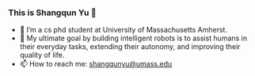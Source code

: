 ### This is Shangqun Yu  👋  
- 🔭 I’m a cs phd student at University of Massachusetts Amherst.
- 👯 My ultimate goal by building intelligent robots is to assist humans in their everyday tasks, extending their autonomy, and improving their quality of life. 
- 📫 How to reach me: shangqunyu@umass.edu
<!--
**ShangqunYu/ShangqunYu** is a ✨ _special_ ✨ repository because its `README.md` (this file) appears on your GitHub profile.
--> 
